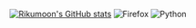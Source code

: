 [![Rikumoon's GitHub stats](https://github-readme-stats.vercel.app/api?username=RikuMoon&theme=dark)](https://github.com/aRikuMoon/github-readme-stats)
![Firefox](https://img.shields.io/badge/Firefox-FF7139?style=for-the-badge&logo=Firefox-Browser&logoColor=white)
![Python](https://img.shields.io/badge/python-3670A0?style=for-the-badge&logo=python&logoColor=ffdd54)
